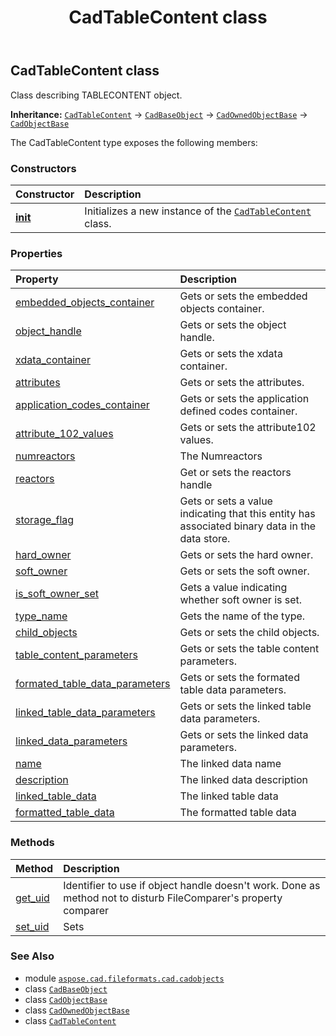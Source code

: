 ﻿---
title: CadTableContent class
second_title: Aspose.CAD for Python via .NET API References
description: 
type: docs
weight: 1230
url: /python-net/aspose.cad.fileformats.cad.cadobjects/cadtablecontent/
is_root: false
---

## CadTableContent class

Class describing TABLECONTENT object.



**Inheritance:** [`CadTableContent`](/cad/python-net/aspose.cad.fileformats.cad.cadobjects/cadtablecontent) → 
[`CadBaseObject`](/cad/python-net/aspose.cad.fileformats.cad.cadobjects/cadbaseobject) → 
[`CadOwnedObjectBase`](/cad/python-net/aspose.cad.fileformats.cad.cadobjects/cadownedobjectbase) → 
[`CadObjectBase`](/cad/python-net/aspose.cad.fileformats.cad.cadobjects/cadobjectbase)



The CadTableContent type exposes the following members:

### Constructors
| Constructor | Description |
| :- | :- |
| [__init__](/cad/python-net/aspose.cad.fileformats.cad.cadobjects/cadtablecontent/__init__/#) | Initializes a new instance of the [`CadTableContent`](/cad/python-net/aspose.cad.fileformats.cad.cadobjects/cadtablecontent) class. |


### Properties
| Property | Description |
| :- | :- |
| [embedded_objects_container](/cad/python-net/aspose.cad.fileformats.cad.cadobjects/cadtablecontent/embedded_objects_container) | Gets or sets the embedded objects container. |
| [object_handle](/cad/python-net/aspose.cad.fileformats.cad.cadobjects/cadtablecontent/object_handle) | Gets or sets the object handle. |
| [xdata_container](/cad/python-net/aspose.cad.fileformats.cad.cadobjects/cadtablecontent/xdata_container) | Gets or sets the xdata container. |
| [attributes](/cad/python-net/aspose.cad.fileformats.cad.cadobjects/cadtablecontent/attributes) | Gets or sets the attributes. |
| [application_codes_container](/cad/python-net/aspose.cad.fileformats.cad.cadobjects/cadtablecontent/application_codes_container) | Gets or sets the application defined codes container. |
| [attribute_102_values](/cad/python-net/aspose.cad.fileformats.cad.cadobjects/cadtablecontent/attribute_102_values) | Gets or sets the attribute102 values. |
| [numreactors](/cad/python-net/aspose.cad.fileformats.cad.cadobjects/cadtablecontent/numreactors) | The Numreactors |
| [reactors](/cad/python-net/aspose.cad.fileformats.cad.cadobjects/cadtablecontent/reactors) | Get or sets the reactors handle |
| [storage_flag](/cad/python-net/aspose.cad.fileformats.cad.cadobjects/cadtablecontent/storage_flag) | Gets or sets a value indicating that this entity has associated binary data in the data store. |
| [hard_owner](/cad/python-net/aspose.cad.fileformats.cad.cadobjects/cadtablecontent/hard_owner) | Gets or sets the hard owner. |
| [soft_owner](/cad/python-net/aspose.cad.fileformats.cad.cadobjects/cadtablecontent/soft_owner) | Gets or sets the soft owner. |
| [is_soft_owner_set](/cad/python-net/aspose.cad.fileformats.cad.cadobjects/cadtablecontent/is_soft_owner_set) | Gets a value indicating whether soft owner is set. |
| [type_name](/cad/python-net/aspose.cad.fileformats.cad.cadobjects/cadtablecontent/type_name) | Gets the name of the type. |
| [child_objects](/cad/python-net/aspose.cad.fileformats.cad.cadobjects/cadtablecontent/child_objects) | Gets or sets the child objects. |
| [table_content_parameters](/cad/python-net/aspose.cad.fileformats.cad.cadobjects/cadtablecontent/table_content_parameters) | Gets or sets the table content parameters. |
| [formated_table_data_parameters](/cad/python-net/aspose.cad.fileformats.cad.cadobjects/cadtablecontent/formated_table_data_parameters) | Gets or sets the formated table data parameters. |
| [linked_table_data_parameters](/cad/python-net/aspose.cad.fileformats.cad.cadobjects/cadtablecontent/linked_table_data_parameters) | Gets or sets the linked table data parameters. |
| [linked_data_parameters](/cad/python-net/aspose.cad.fileformats.cad.cadobjects/cadtablecontent/linked_data_parameters) | Gets or sets the linked data parameters. |
| [name](/cad/python-net/aspose.cad.fileformats.cad.cadobjects/cadtablecontent/name) | The linked data name |
| [description](/cad/python-net/aspose.cad.fileformats.cad.cadobjects/cadtablecontent/description) | The linked data description |
| [linked_table_data](/cad/python-net/aspose.cad.fileformats.cad.cadobjects/cadtablecontent/linked_table_data) | The linked table data |
| [formatted_table_data](/cad/python-net/aspose.cad.fileformats.cad.cadobjects/cadtablecontent/formatted_table_data) | The formatted table data |


### Methods
| Method | Description |
| :- | :- |
| [get_uid](/cad/python-net/aspose.cad.fileformats.cad.cadobjects/cadtablecontent/get_uid/#) | Identifier to use if object handle doesn't work. Done as method not to disturb FileComparer's property comparer |
| [set_uid](/cad/python-net/aspose.cad.fileformats.cad.cadobjects/cadtablecontent/set_uid/#str) | Sets |



### See Also
* module [`aspose.cad.fileformats.cad.cadobjects`](..)
* class [`CadBaseObject`](/cad/python-net/aspose.cad.fileformats.cad.cadobjects/cadbaseobject)
* class [`CadObjectBase`](/cad/python-net/aspose.cad.fileformats.cad.cadobjects/cadobjectbase)
* class [`CadOwnedObjectBase`](/cad/python-net/aspose.cad.fileformats.cad.cadobjects/cadownedobjectbase)
* class [`CadTableContent`](/cad/python-net/aspose.cad.fileformats.cad.cadobjects/cadtablecontent)
